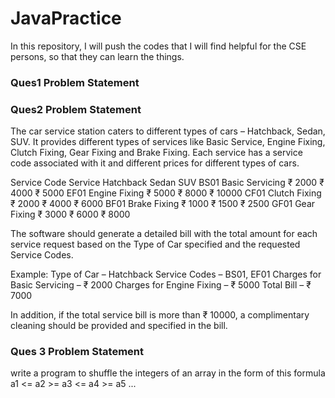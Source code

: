 # JavaPractice

In this repository, I will push the codes that I will find helpful for the CSE persons, so that they can learn the things.

### Ques1 Problem Statement


### Ques2 Problem Statement
The car service station caters to different types of cars – Hatchback, Sedan, SUV.
It provides different types of services like Basic Service, Engine Fixing, Clutch Fixing, Gear Fixing and Brake Fixing.
Each service has a service code associated with it and different prices for different types of cars.
 
 Service Code     Service         Hatchback  Sedan   SUV
 BS01             Basic Servicing ₹ 2000     ₹ 4000  ₹ 5000
 EF01             Engine Fixing   ₹ 5000     ₹ 8000  ₹ 10000
 CF01             Clutch Fixing   ₹ 2000     ₹ 4000  ₹ 6000
 BF01             Brake Fixing    ₹ 1000     ₹ 1500  ₹ 2500
 GF01             Gear Fixing     ₹ 3000     ₹ 6000  ₹ 8000

 The software should generate a detailed bill with the total amount for each service request based on the Type of
 Car specified and the requested Service Codes.
 
 Example:
 Type of Car – Hatchback
 Service Codes – BS01, EF01
 Charges for Basic Servicing – ₹ 2000
 Charges for Engine Fixing – ₹ 5000
 Total Bill – ₹ 7000
 
 In addition, if the total service bill is more than ₹ 10000, a complimentary cleaning should be provided and specified in the bill.
 
 ### Ques 3 Problem Statement
 
 write a program to shuffle the integers of an array in the form of this formula
    a1 <= a2 >= a3 <= a4 >= a5 ...
